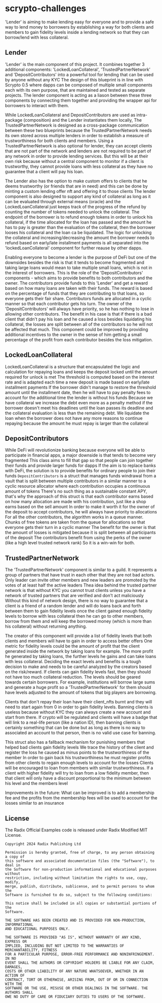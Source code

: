 # scrypto-challenges

'Lender' is aiming to make lending easy for everyone and to provide a safe way to lend money to borrowers by establishing a way for both clients and members
to gain fidelity levels inside a lending network so that they can borrow/lend with less collateral.

## Lender
'Lender' is the main component of this project. It combines together 3 additional components:
'LockedLoanCollateral', 'TrustedPartnerNetwork' and 'DepositContributors' into a powerful tool for lending that can be used by anyone without any KYC
The design of this blueprint is in line with Scrypto 0.5 where dapps can be composed of multiple small components
each with its own purpose, that are maintained and tested as separate projects. 
The lender component is acting as a liason between these three components by connecting them together and providing the wrapper api
for borrowers to interact with them.


While LockedLoanCollateral and DepositContributors are used as intra-package (composition) and the Lender instantiates them locally, 
The TrustedPartnerNetwork is designed as a cross-package communication between these two blueprints because the 
TrustedPartnerNetwork needs its own stored across multiple lenders in order to establish a measure of trustworthiness 
for both clients and members. 
Using a TrustedPartnerNetwork is also optional for lender, they can accept clients that are not part of the network and 
lenders are not required to be part of any network in order to provide lending services. But this will be at their own risk 
because without a central component to monitor if a client is trustworthy, they cannot provide loans with less collateral 
as they have no guarantee that a client will pay his loan.


The Lender also has the option to make custom offers to clients that he deems trustworthy (or friends that are in need) 
and this can be done by minting a custom lending offer nft and offering it to those clients
The lender component is also designed to support any kind of collateral as long as it can be evaluated through external means (oracle) 
and the LockedLoanCollateral just keeps track of the progress of the refund by counting the number of tokens needed to unlock the collateral.
The endpoint of the borrower is to refund enough tokens in order to unlock his collateral, if the time allocated for the loan has passed
and the amount he has to pay is greater than the evaluation of the collateral, then the borrower looses his collateral and the loan ca be liquidated. 
The logic for unlocking the collateral and increasing/decreasing the amount the borrower needs to refund based on early/late installment payments 
is all separated into the 'lockedLoanCollateral' component for further reause by other dapps. 


Enabling everyone to become a lender is the purpose of DeFi but one of the downsides besides the risk is that it tends to become 
fragmented and taking large loans would mean to take multiple small loans, which is not in the interest of borrowers. 
This is the role of the 'DepositContributors' components - which aims to provide benefits to both contributors and the owner. 
The contributors provide funds to this 'Lender' and get a reward based on how many loans are taken with their funds. The reward is based on 
the percentage of funds that they are contributing to that loans, so everyone gets their fair share. Contributors funds are allocated in 
a cyclic manner so that each contributor gets his turn. 
The owner of the 'DepositContributors' will always have priority, so he has nothing to lose in allowing other contributors. 
The benefit in his case is that if there is a bad client that didn't pay his loan and he caused a loss besides liquidating his collateral, the losses
are split between all of the contributors so he will not be affected that much. 
This component could be improved by providing additional incentives to the owner in the sense of him getting a small percentage of the profit 
from each contributor besides the loss mitigation. 

## LockedLoanCollateral
LockedLoanCollateral is a structure that encapsulated the logic and calculation for repaying loans and keeps the deposit locked until the amount required for unlock is met
The threshold is computed based on the interest rate and is adapted each time a new deposit is made based on early/late installment payments
If the borrower didn't manage to restore the threshold amount until the installment date, then he will have to pay penalty fees 
to account for the additional time the lender is without his funds
Because we have collateral we increase the debt even more as a penalty method if the borrower doesn't meet his deadlines until the loan passes its deadline
and the collateral evaluation is less than the remaining debt. We liquidate the loan when the borrower does not have any more reasons to continue repaying because the 
amount he must repay is larger than the collateral


## DepositContributors
While DeFi will revolutionize banking because everyone will be able to participate in financial apps, a major downside is that tends to become very fragmented
This class aims to fill that gap so that people can join together their funds and provide larger funds for dapps 
If the aim is to replace banks with DeFi, the solution is to provide benefits for ordinary people to join their funds
`DepositContributors` is a struct that manages funds windrawal from a vault that is split between multiple contributors in a similar manner to a cyclic resource allocator
where each contribution occupies a continuous amount of tokens
There's no such thing as a sustainable constant APY, that's why the approach of this struct is that each contributor earns based on how many allocation are made with his contribution, 
just like a shop earns based on the sell amount
In order to make it worth it for the owner of the deposit to accept contributors, he will always have priority to allocations 
For all the other contributors, the algorithm works in a queue manner. Chunks of free tokens are taken from the queue for allocations so that everyone gets their turn in a cyclic manner
The benefit for the owner is that the amount of losses is mitigated because it is split between all participants of the deposit 
The contributors benefit from using the perks of the owner (like a high level trusted network rank)
So it is a win-win for both. 


## TrustedPartnerNetwork
The 'TrustedPartnerNetwork' component is similar to a guild. It represents a group of partners that have trust in each other that they are not bad actors. 
Only leader can invite other members and new leaders are promoted by the votes of at least half the active leaders 
Thea idea behind the trusted partner network is that without KYC you cannot trust clients unless you have a network of trusted partners that are verified and don't act maliciously 
Without this kind of network design, there is no way to guarantee that a client is a friend of a random lender and will do loans back and forth between them to gain fidelity levels 
once the client gained enough fidelity levels to borrow with less collateral then he can go to other members, borrow from them and will keep the borrowed money (which is more than his collateral)
without returning anything. 

The creator of this component will provide a list of fidelity levels that both clients and members will have to gain in order to access better offers
One metric for fidelity levels could be the amount of profit that the client generated inside the network by taking loans for example.
The more profit he generated by taking loans, the further levels he gains and can take loans with less collateral.
Deciding the exact levels and benefits is a tough decision to make and needs to be careful analyzed by the creators based on the risk/reward. 
If clients can gain fidelity levels fast, then they should not have too much collateral reduction. 
The levels should be geared towards certain borrowers. For example, institutions will borrow large sums and generate a huge profit so a 'TrustedPartnerNetwork' for them 
should have levels adjusted to the amount of tokens that big players are borrowing. 

Clients that don't repay their loan have their client_nfts burnt and they will need to start again from 0 in order to gain fidelity levels.
Banning clients is useless because without KYC they can always create a new account and start from there. 
If crypto will be regulated and clients will have a badge that will link to a real-life person (like a nation ID), then banning clients is certainly something that can be done
but as long as there is no way to associated an account to that person, then is no valid use case for banning. 

This struct also has a fallback mechanism for punishing members that helped bad clients gain fidelity levels
We trace the history of the client and register the loss he caused as minus points to the trustworthiness of the member
In order to gain back his trustworthiness he must register profits from other clients to regain enough levels to account for the losses
Clients will be encouraged to loan from members with similar trustworthiness. If a client with higher fidelity will try to loan from a low fidelity member, then
that client will only have a discount proportional to the minimum between his level and the members level 

Improvements in the future:
What can be improved is to add a membership fee and the profits from the membership fees will be used to account for the losses similar to an insurance

## License

The Radix Official Examples code is released under Radix Modified MIT License.

    Copyright 2024 Radix Publishing Ltd

    Permission is hereby granted, free of charge, to any person obtaining a copy of
    this software and associated documentation files (the "Software"), to deal in
    the Software for non-production informational and educational purposes without
    restriction, including without limitation the rights to use, copy, modify,
    merge, publish, distribute, sublicense, and to permit persons to whom the
    Software is furnished to do so, subject to the following conditions:

    This notice shall be included in all copies or substantial portions of the
    Software.

    THE SOFTWARE HAS BEEN CREATED AND IS PROVIDED FOR NON-PRODUCTION, INFORMATIONAL
    AND EDUCATIONAL PURPOSES ONLY.

    THE SOFTWARE IS PROVIDED "AS IS", WITHOUT WARRANTY OF ANY KIND, EXPRESS OR
    IMPLIED, INCLUDING BUT NOT LIMITED TO THE WARRANTIES OF MERCHANTABILITY, FITNESS
    FOR A PARTICULAR PURPOSE, ERROR-FREE PERFORMANCE AND NONINFRINGEMENT. IN NO
    EVENT SHALL THE AUTHORS OR COPYRIGHT HOLDERS BE LIABLE FOR ANY CLAIM, DAMAGES,
    COSTS OR OTHER LIABILITY OF ANY NATURE WHATSOEVER, WHETHER IN AN ACTION OF
    CONTRACT, TORT OR OTHERWISE, ARISING FROM, OUT OF OR IN CONNECTION WITH THE
    SOFTWARE OR THE USE, MISUSE OR OTHER DEALINGS IN THE SOFTWARE. THE AUTHORS SHALL
    OWE NO DUTY OF CARE OR FIDUCIARY DUTIES TO USERS OF THE SOFTWARE.

